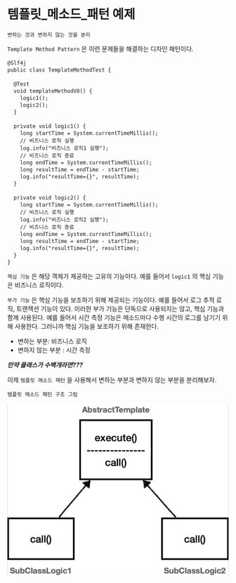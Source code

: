 # 템플릿_메소드_패턴 예제

`변하는 것과 변하지 않는 것을 분리`

`Template Method Pattern` 은 이런 문제들을 해결하는 디자인 패턴이다.

```
@Slf4j
public class TemplateMethodTest {

  @Test
  void templateMethodV0() {
    logic1();
    logic2();
  }

  private void logic1() {
    long startTime = System.currentTimeMillis();
    // 비즈니스 로직 실행
    log.info("비즈니스 로직1 실행");
    // 비즈니스 로직 종료
    long endTime = System.currentTimeMillis();
    long resultTime = endTime - startTime;
    log.info("resultTime={}", resultTime);
  }

  private void logic2() {
    long startTime = System.currentTimeMillis();
    // 비즈니스 로직 실행
    log.info("비즈니스 로직2 실행");
    // 비즈니스 로직 종료
    long endTime = System.currentTimeMillis();
    long resultTime = endTime - startTime;
    log.info("resultTime={}", resultTime);
  }
}
```

`핵심 기능` 은 해당 객체가 제공하는 고유의 기능이다. 예를 들어서 `logic1` 의 핵심 기능은 비즈니스 로직이다.

`부가 기능` 은 핵심 기능을 보조하기 위해 제공되는 기능이다. 예를 들어서 로그 추적 로직, 트랜잭션 기능이 있다. 이러한 부가 기능은 단독으로 사용되지는 않고, 핵심 기능과 함께 사용된다. 예를 들어서 시간 측정
기능은 메소드마다 수행 시간의 로그를 남기기 위해 사용한다. 그러니까 핵심 기능을 보조하기 위해 존재한다.


- 변하는 부분: 비즈니스 로직
- 변하지 않는 부분 : 시간 측정

***만약 클래스가 수백개라면???***

이제 `템플릿 메소드 패턴` 을 사용해서 변하는 부분과 변하지 않는 부분을 분리해보자.

`템플릿 메소드 패턴 구조 그림`

![template_method_pattern](../images/template_method_pattern.png)